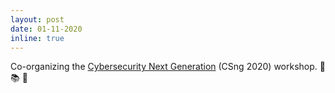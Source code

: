 ```yaml
---
layout: post
date: 01-11-2020
inline: true
---
```


Co-organizing the [Cybersecurity Next Generation](https://csng.nl/?q=event) (CSng 2020) workshop. :school: :books: :open_book:
